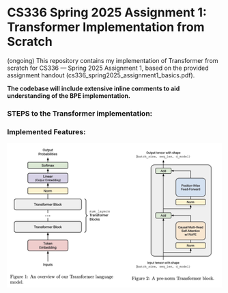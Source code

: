 # CS336 Spring 2025 Assignment 1: Transformer Implementation from Scratch

(ongoing)
This repository contains my implementation of Transformer from scratch for CS336 — Spring 2025 Assignment 1, based on the provided assignment handout (cs336_spring2025_assignment1_basics.pdf).

__The codebase will include extensive inline comments to aid understanding of the BPE implementation.__


### STEPS to the Transformer implementation: 


### Implemented Features:


![Transformer Architecture](assets/architecture.jpeg)
